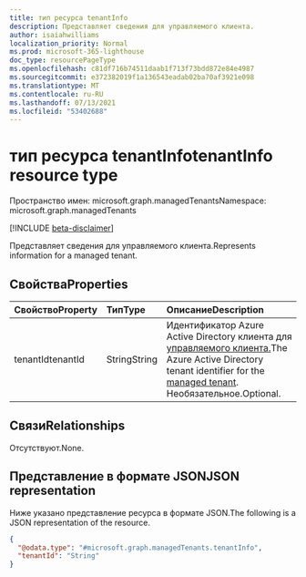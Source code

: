 ```yaml
---
title: тип ресурса tenantInfo
description: Представляет сведения для управляемого клиента.
author: isaiahwilliams
localization_priority: Normal
ms.prod: microsoft-365-lighthouse
doc_type: resourcePageType
ms.openlocfilehash: c81df716b74511daab1f713f73bdd872e84e4987
ms.sourcegitcommit: e372382019f1a136543eadab02ba70af3921e098
ms.translationtype: MT
ms.contentlocale: ru-RU
ms.lasthandoff: 07/13/2021
ms.locfileid: "53402688"
---
```

# <a name="tenantinfo-resource-type"></a><span data-ttu-id="aef70-103">тип ресурса tenantInfo</span><span class="sxs-lookup"><span data-stu-id="aef70-103">tenantInfo resource type</span></span>

<span data-ttu-id="aef70-104">Пространство имен: microsoft.graph.managedTenants</span><span class="sxs-lookup"><span data-stu-id="aef70-104">Namespace: microsoft.graph.managedTenants</span></span>

[!INCLUDE [beta-disclaimer](../../includes/beta-disclaimer.md)]

<span data-ttu-id="aef70-105">Представляет сведения для управляемого клиента.</span><span class="sxs-lookup"><span data-stu-id="aef70-105">Represents information for a managed tenant.</span></span>

## <a name="properties"></a><span data-ttu-id="aef70-106">Свойства</span><span class="sxs-lookup"><span data-stu-id="aef70-106">Properties</span></span>
|<span data-ttu-id="aef70-107">Свойство</span><span class="sxs-lookup"><span data-stu-id="aef70-107">Property</span></span>|<span data-ttu-id="aef70-108">Тип</span><span class="sxs-lookup"><span data-stu-id="aef70-108">Type</span></span>|<span data-ttu-id="aef70-109">Описание</span><span class="sxs-lookup"><span data-stu-id="aef70-109">Description</span></span>|
|:---|:---|:---|
|<span data-ttu-id="aef70-110">tenantId</span><span class="sxs-lookup"><span data-stu-id="aef70-110">tenantId</span></span>|<span data-ttu-id="aef70-111">String</span><span class="sxs-lookup"><span data-stu-id="aef70-111">String</span></span>|<span data-ttu-id="aef70-112">Идентификатор Azure Active Directory клиента для [управляемого клиента.](../resources/managedtenants-tenant.md)</span><span class="sxs-lookup"><span data-stu-id="aef70-112">The Azure Active Directory tenant identifier for the [managed tenant](../resources/managedtenants-tenant.md).</span></span> <span data-ttu-id="aef70-113">Необязательное.</span><span class="sxs-lookup"><span data-stu-id="aef70-113">Optional.</span></span>|

## <a name="relationships"></a><span data-ttu-id="aef70-114">Связи</span><span class="sxs-lookup"><span data-stu-id="aef70-114">Relationships</span></span>
<span data-ttu-id="aef70-115">Отсутствуют.</span><span class="sxs-lookup"><span data-stu-id="aef70-115">None.</span></span>

## <a name="json-representation"></a><span data-ttu-id="aef70-116">Представление в формате JSON</span><span class="sxs-lookup"><span data-stu-id="aef70-116">JSON representation</span></span>
<span data-ttu-id="aef70-117">Ниже указано представление ресурса в формате JSON.</span><span class="sxs-lookup"><span data-stu-id="aef70-117">The following is a JSON representation of the resource.</span></span>
<!-- {
  "blockType": "resource",
  "@odata.type": "microsoft.graph.managedTenants.tenantInfo"
}
-->
``` json
{
  "@odata.type": "#microsoft.graph.managedTenants.tenantInfo",
  "tenantId": "String"
}
```
